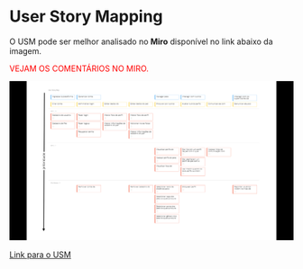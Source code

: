 # User Story Mapping
O USM pode ser melhor analisado no **Miro** disponível no link abaixo da imagem.

<span style="color:red">VEJAM OS COMENTÁRIOS NO MIRO.</span>

![USM](./assets/USM.png)

<a href="https://miro.com/app/board/uXjVOKrgeb4=/">Link para o USM</a>
